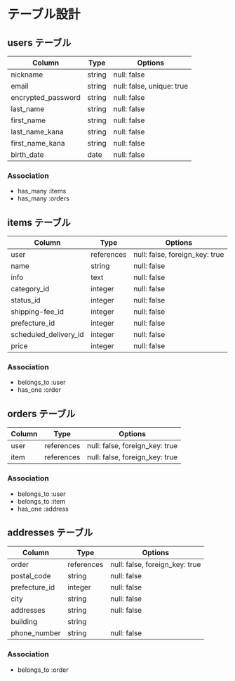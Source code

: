 # テーブル設計

## users テーブル

| Column                  | Type   | Options                   |
| ----------------------- | ------ | ------------------------- |
| nickname                | string | null: false               |
| email                   | string | null: false, unique: true |
| encrypted_password      | string | null: false               |
| last_name               | string | null: false               |
| first_name              | string | null: false               |
| last_name_kana          | string | null: false               |
| first_name_kana         | string | null: false               |
| birth_date              | date   | null: false               |

### Association

- has_many :items
- has_many :orders

## items テーブル

| Column                  | Type       | Options                        |
| ----------------------- | -----------| ------------------------------ |
| user                    | references | null: false, foreign_key: true |
| name                    | string     | null: false                    |
| info                    | text       | null: false                    |
| category_id             | integer    | null: false                    |
| status_id               | integer    | null: false                    |
| shipping-fee_id         | integer    | null: false                    |
| prefecture_id           | integer    | null: false                    |
| scheduled_delivery_id   | integer    | null: false                    |
| price                   | integer    | null: false                    |

### Association

- belongs_to :user
- has_one :order

## orders テーブル

| Column                  | Type       | Options                        |
| ----------------------- | -----------| ------------------------------ |
| user                    | references | null: false, foreign_key: true |
| item                    | references | null: false, foreign_key: true |

### Association

- belongs_to :user
- belongs_to :item
- has_one    :address


## addresses テーブル

| Column                  | Type       | Options                        |
| ----------------------- | -----------| ------------------------------ |
| order                   | references | null: false, foreign_key: true |
| postal_code             | string     | null: false                    |
| prefecture_id           | integer    | null: false                    |
| city                    | string     | null: false                    |
| addresses               | string     | null: false                    |
| building                | string     |                                |
| phone_number            | string     | null: false                    |

### Association

- belongs_to :order